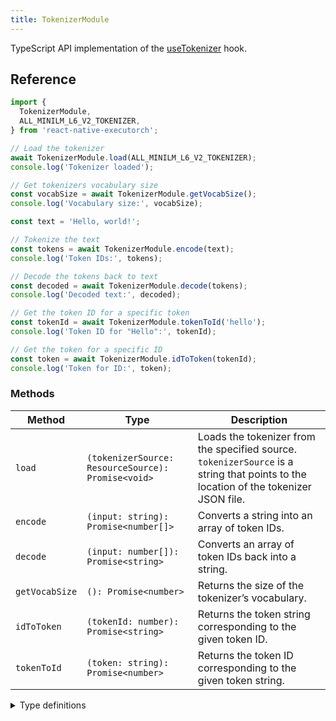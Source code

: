 ```yaml
---
title: TokenizerModule
---
```


TypeScript API implementation of the [useTokenizer](../natural-language-processing/useTokenizer.md) hook.

## Reference

```typescript
import {
  TokenizerModule,
  ALL_MINILM_L6_V2_TOKENIZER,
} from 'react-native-executorch';

// Load the tokenizer
await TokenizerModule.load(ALL_MINILM_L6_V2_TOKENIZER);
console.log('Tokenizer loaded');

// Get tokenizers vocabulary size
const vocabSize = await TokenizerModule.getVocabSize();
console.log('Vocabulary size:', vocabSize);

const text = 'Hello, world!';

// Tokenize the text
const tokens = await TokenizerModule.encode(text);
console.log('Token IDs:', tokens);

// Decode the tokens back to text
const decoded = await TokenizerModule.decode(tokens);
console.log('Decoded text:', decoded);

// Get the token ID for a specific token
const tokenId = await TokenizerModule.tokenToId('hello');
console.log('Token ID for "Hello":', tokenId);

// Get the token for a specific ID
const token = await TokenizerModule.idToToken(tokenId);
console.log('Token for ID:', token);
```

### Methods

| Method         | Type                                               | Description                                                                                                                          |
| -------------- | -------------------------------------------------- | ------------------------------------------------------------------------------------------------------------------------------------ |
| `load`         | `(tokenizerSource: ResourceSource): Promise<void>` | Loads the tokenizer from the specified source. `tokenizerSource` is a string that points to the location of the tokenizer JSON file. |
| `encode`       | `(input: string): Promise<number[]>`               | Converts a string into an array of token IDs.                                                                                        |
| `decode`       | `(input: number[]): Promise<string>`               | Converts an array of token IDs back into a string.                                                                                   |
| `getVocabSize` | `(): Promise<number>`                              | Returns the size of the tokenizer’s vocabulary.                                                                                      |
| `idToToken`    | `(tokenId: number): Promise<string>`               | Returns the token string corresponding to the given token ID.                                                                        |
| `tokenToId`    | `(token: string): Promise<number>`                 | Returns the token ID corresponding to the given token string.                                                                        |

<details>
<summary>Type definitions</summary>

```typescript
type ResourceSource = string | number | object;
```

</details>
